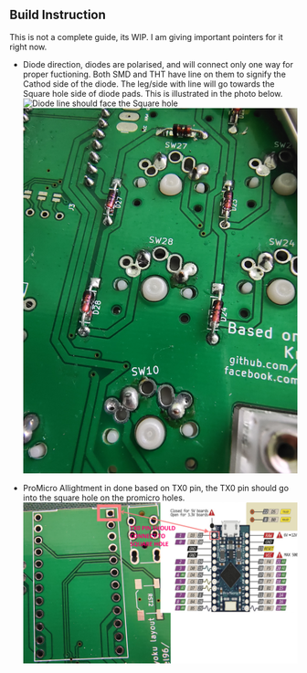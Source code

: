 ## Build Instruction

This is not a complete guide, its WIP. I am giving important pointers for it right now.

* Diode direction, diodes are polarised, and will connect only one way for proper fuctioning. Both SMD and THT have line on them to signify the Cathod side of the diode. The leg/side with line will go towards the Square hole side of diode pads. This is illustrated in the photo below.
![Diode line should face the Square hole](./images/build/diode-smd.jpg)
![Diode line should face the Square hole](./images/build/diode-tht.jpg)

* ProMicro Allightment in done based on TX0 pin, the TX0 pin should go into the square hole on the promicro holes.
![The promicr TX pin should be aligned with Square hole on pcb.](./images/build/promicro-align.jpg)